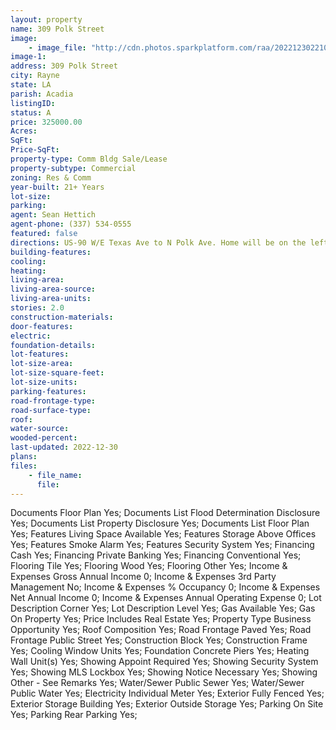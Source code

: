 ```yaml
---
layout: property
name: 309 Polk Street
image:
    - image_file: "http://cdn.photos.sparkplatform.com/raa/20221230221051953001000000.jpg"
image-1:
address: 309 Polk Street
city: Rayne
state: LA
parish: Acadia
listingID: 
status: A
price: 325000.00
Acres: 
SqFt: 
Price-SqFt: 
property-type: Comm Bldg Sale/Lease
property-subtype: Commercial
zoning: Res & Comm
year-built: 21+ Years
lot-size: 
parking: 
agent: Sean Hettich
agent-phone: (337) 534-0555
featured: false
directions: US-90 W/E Texas Ave to N Polk Ave. Home will be on the left.
building-features: 
cooling: 
heating: 
living-area: 
living-area-source: 
living-area-units: 
stories: 2.0
construction-materials: 
door-features: 
electric: 
foundation-details: 
lot-features: 
lot-size-area: 
lot-size-square-feet: 
lot-size-units: 
parking-features: 
road-frontage-type: 
road-surface-type: 
roof: 
water-source: 
wooded-percent: 
last-updated: 2022-12-30
plans: 
files:
    - file_name:
      file:
---
```

Documents	Floor Plan	Yes;
Documents List	Flood Determination Disclosure	Yes;
Documents List	Property Disclosure	Yes;
Documents List	Floor Plan	Yes;
Features	Living Space Available	Yes;
Features	Storage Above Offices	Yes;
Features	Smoke Alarm	Yes;
Features	Security System	Yes;
Financing	Cash	Yes;
Financing	Private Banking	Yes;
Financing	Conventional	Yes;
Flooring	Tile	Yes;
Flooring	Wood	Yes;
Flooring	Other	Yes;
Income & Expenses	Gross Annual Income	0;
Income & Expenses	3rd Party Management	No;
Income & Expenses	% Occupancy	0;
Income & Expenses	Net Annual Income	0;
Income & Expenses	Annual Operating Expense	0;
Lot Description	Corner	Yes;
Lot Description	Level	Yes;
Gas	Available	Yes;
Gas	On Property	Yes;
Price Includes	Real Estate	Yes;
Property Type	Business Opportunity	Yes;
Roof	Composition	Yes;
Road Frontage	Paved	Yes;
Road Frontage	Public Street	Yes;
Construction	Block	Yes;
Construction	Frame	Yes;
Cooling	Window Units	Yes;
Foundation	Concrete Piers	Yes;
Heating	Wall Unit(s)	Yes;
Showing	Appoint Required	Yes;
Showing	Security System	Yes;
Showing	MLS Lockbox	Yes;
Showing	Notice Necessary	Yes;
Showing	Other - See Remarks	Yes;
Water/Sewer	Public Sewer	Yes;
Water/Sewer	Public Water	Yes;
Electricity	Individual Meter	Yes;
Exterior	Fully Fenced	Yes;
Exterior	Storage Building	Yes;
Exterior	Outside Storage	Yes;
Parking	On Site	Yes;
Parking	Rear Parking	Yes;


